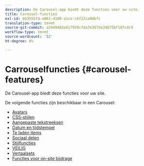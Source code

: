 ```yaml
---
description: De Carousel-app biedt deze functies voor uw site.
title: Carousel-functies
exl-id: bb3555fd-e861-4100-a1ce-c6f22ca9dbfc
translation-type: tm+mt
source-git-commit: a2449482e617939cfda7e367da34875bf187c4c9
workflow-type: tm+mt
source-wordcount: '52'
ht-degree: 0%

---
```


# Carrouselfuncties {#carousel-features}

De Carousel-app biedt deze functies voor uw site.

De volgende functies zijn beschikbaar in een Carousel:

* [Avatars](/help/using/c-features-livefyre/c-styling-features/c-avatars.md#c_avatars)
* [CSS-stijlen](/help/using/c-features-livefyre/c-styling-features/c-css-styling-branding.md#c_css_styling_branding)
* [Aangepaste tekstreeksen](/help/using/c-features-livefyre/c-custom-text-strings.md#c_custom_text_strings)
* [Datum en tijdstempel](/help/using/c-features-livefyre/c-styling-features/c-date-and-timestamp.md#c_date_and_timestamp)
* [Te laden items](/help/using/c-features-livefyre/c-content-behavior-features/c-content-behavior-features.md#section_q5w_mzl_d1b)
* [Sociaal delen](/help/using/c-features-livefyre/c-social-sharing/c-social-sharing.md#c_social_sharing)
* [Stijlfuncties](/help/using/c-features-livefyre/c-styling-features/c-styling-features.md#c_styling_features)
* [VEILIG](/help/using/c-features-livefyre/c-about-moderation/c-moderation.md#c_moderation)
* [Vertaalsets](/help/using/c-settings-other/c-translation-sets/c-translation-sets.md#c_translation_sets)
* [Functies voor on-site bijdrage](/help/using/c-features-livefyre/c-on-site-contribution-features.md#section_vzs_t2s_d1b)
